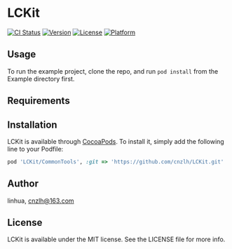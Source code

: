 # LCKit

[![CI Status](http://img.shields.io/travis/linhua/LCKit.svg?style=flat)](https://travis-ci.org/linhua/LCKit)
[![Version](https://img.shields.io/cocoapods/v/LCKit.svg?style=flat)](http://cocoapods.org/pods/LCKit)
[![License](https://img.shields.io/cocoapods/l/LCKit.svg?style=flat)](http://cocoapods.org/pods/LCKit)
[![Platform](https://img.shields.io/cocoapods/p/LCKit.svg?style=flat)](http://cocoapods.org/pods/LCKit)

## Usage

To run the example project, clone the repo, and run `pod install` from the Example directory first.

## Requirements

## Installation

LCKit is available through [CocoaPods](http://cocoapods.org). To install
it, simply add the following line to your Podfile:

```ruby
pod 'LCKit/CommonTools', :git => 'https://github.com/cnzlh/LCKit.git'
```

## Author

linhua, cnzlh@163.com

## License

LCKit is available under the MIT license. See the LICENSE file for more info.


